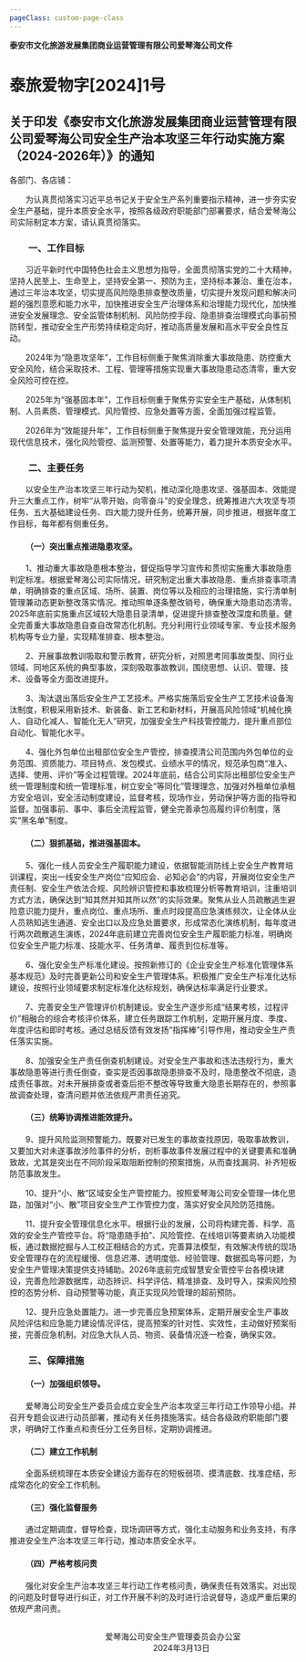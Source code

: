```yaml
---
pageClass: custom-page-class
---
```

**泰安市文化旅游发展集团商业运营管理有限公司爱琴海公司文件** 
# 泰旅爱物字[2024]1号
## 关于印发《泰安市文化旅游发展集团商业运营管理有限公司爱琴海公司安全生产治本攻坚三年行动实施方案（2024-2026年）》的通知
各部门、各店铺：

&emsp;&emsp;为认真贯彻落实习近平总书记关于安全生产系列重要指示精神，进一步夯实安全生产基础，提升本质安全水平，按照各级政府职能部门部署要求，结合爱琴海公司实际制定本方案，请认真贯彻落实。
### &emsp;&emsp;一、工作目标
&emsp;&emsp;习近平新时代中国特色社会主义思想为指导，全面贯彻落实党的二十大精神，坚持人民至上、生命至上，坚持安全第一、预防为主，坚持标本兼治、重在治本，通过三年治本攻坚，切实提高风险隐患排查整改质量，切实提升发现问题和解决问题的强烈意愿和能力水平，加快推进安全生产治理体系和治理能力现代化，加快推进安全发展理念、安全监管体制机制、风险防控手段、隐患排查治理模式向事前预防转型，推动安全生产形势持续稳定向好，推动高质量发展和高水平安全良性互动。

&emsp;&emsp;2024年为“隐患攻坚年”，工作目标侧重于聚焦消除重大事故隐患、防控重大安全风险，结合采取技术、工程、管理等措施实现重大事故隐患动态清零，重大安全风险可控在控。

&emsp;&emsp;2025年为“强基固本年”，工作目标侧重于聚焦夯实安全生产基础，从体制机制、人员素质、管理模式、风险管控、应急处置等方面，全面加强过程监管。

&emsp;&emsp;2026年为“效能提升年”，工作目标侧重于聚焦提升安全管理效能，充分运用现代信息技术，强化风险管控、监测预警、处置等能力，着力提升本质安全水平。
### &emsp;&emsp;二、主要任务
&emsp;&emsp;以安全生产治本攻坚三年行动为契机，推动深化隐患攻坚、强基固本、效能提升三大重点工作，树牢“从零开始，向零奋斗”的安全理念，统筹推进六大攻坚专项任务、五大基础建设任务、四大能力提升任务，统筹开展，同步推进，根据年度工作目标，每年都有侧重任务。

#### &emsp;&emsp;（一）突出重点推进隐患攻坚。 
&emsp;&emsp;1、推动重大事故隐患根本整治，督促指导学习宣传和贯彻实施重大事故隐患判定标准。根据爱琴海公司实际情况，研究制定出重大事故隐患、重点排查事项清单，明确排查的重点区域、场所、装置、岗位等以及相应的治理措施，实行清单制管理兼动态更新整改落实情况。推动照单逐条整改销号，确保重大隐患动态清零。2025年底前实施重点区域较大隐患目录清单，促进提升排查整改深度和质量。健全完善重大事故隐患自查自改常态化机制。充分利用行业领域专家、专业技术服务机构等专业力量，实现精准排查、根本整治。

&emsp;&emsp;2、开展事故教训吸取和警示教育，研究分析，对照思考同事故类型、同行业领域、同地区系统的典型事故，深刻吸取事故教训，围绕思想、认识、管理、技术、设备等全方面改进提升。

&emsp;&emsp;3、淘汰退出落后安全生产工艺技术。严格实施落后安全生产工艺技术设备淘汰制度，积极采用新技术、新装备、新工艺和新材料，开展高风险领域“机械化换人、自动化减人、智能化无人”研究，加强安全生产科技管控能力，提升重点部位自动化、智能化水平。

&emsp;&emsp;4、强化外包单位出租部位安全生产管控，排查摸清公司范围内外包单位的业务范围、资质能力、项目特点、发包模式、业绩水平的情况，规范承包商“准入、选择、使用、评价”等全过程管理。2024年底前，结合公司实际出租部位安全生产统一管理制度和统一管理标准，树立安全“等同化”管理理念，加强对外租单位承租方安全培训，安全活动制度建设，监督考核，现场作业，劳动保护等方面的指导和监督。加强事前、事中、事后全流程监管，健全完善承包高履约评价制度，落实“黑名单”制度。
#### &emsp;&emsp;（二）狠抓基础，推进强基固本。
&emsp;&emsp;5、强化一线人员安全生产履职能力建设，依据智能消防线上安全生产教育培训课程，突出一线安全生产岗位“应知应会、必知必会”的内容，开展岗位安全生产责任制、安全生产依法合规、风险辨识管控和事故梳理分析等教育培训，注重培训方式方法，确保达到“知其然并知其所以然”的实际效果。聚焦从业人员疏散逃生避险意识能力提升，重点岗位、重点场所、重点时段提高应急演练频次，让全体从业人员熟知逃生通道、安全出口以及应急处置要求，形成常态化演练机制，每年度进行两次疏散逃生演练，2024年底前建立完善岗位安全生产履职能力标准，明确岗位安全生产能力标准、技能水平、任务清单、履责到位标准等。

&emsp;&emsp;6、强化安全生产标准化建设。按照新修订的《企业安全生产标准化管理体系基本规范》及时完善更新公司和安全生产管理体系。积极推广安全生产标准化达标建设，按照行业领域要求制定标准化达标规划，确保达标率满足行业要求。

&emsp;&emsp;7、完善安全生产管理评价机制建设。安全生产逐步形成“结果考核，过程评价”相融合的综合考核评价体系，建立任务跟踪工作机制，定期开展月度、季度、年度评估和即时考核。通过总结反馈有效发扬“指挥棒”引导作用，推动安全生产责任落实实施。

&emsp;&emsp;8、加强安全生产责任倒查机制建设。对安全生产事故和违法违规行为，重大事故隐患等进行责任倒查，查实是否因事故隐患排查不及时，隐患整改不彻底，造成责任事故。对未开展排查或者查后拒不整改等导致重大隐患长期存在的，参照事故调查处理，查清问题并依法依规严肃责任追究。
#### &emsp;&emsp;（三）统筹协调推进能效提升。
&emsp;&emsp;9、提升风险监测预警能力。既要对已发生的事故查找原因，吸取事故教训，又要加大对未遂事故涉险事件的分析，剖析事故事件发展过程中的关键要素和准确致故，尤其是突出在不同阶段采取阻断控制的预案措施，从而查找漏洞、补齐短板防范事故发生。

&emsp;&emsp;10、提升“小、散”区域安全生产管控能力。按照爱琴海公司安全管理一体化思路，加强对“小、散”项目安全生产工作管控力度，落实好安全风险防范措施。

&emsp;&emsp;11、提升安全管理信息化水平。根据行业的发展，公司将构建完善、科学、高效的安全生产管控平台。将“隐患随手拍”、风险管控、在线培训等要素纳入功能模板，通过数据挖掘与人工校正相结合的方式，完善算法模型，有效解决传统的现场安全管理存在的流程缓慢、信息迟滞、透明度低、经验管理、数据孤岛等问题，为安全生产管理决策提供支持辅助。2026年底前完成智慧安全管控平台各模块建设，完善危险源数据库，动态辨识、科学评估、精准排查、及时导入，探索风险预控的态势分析、自动预警等功能，真正实现风险管理的超前预防。

&emsp;&emsp;12、提升应急处置能力。进一步完善应急预案体系，定期开展安全生产事故风险评估和应急能力建设情况评估，提高预案的针对性、实效性，主动做好预案衔接，完善应急机制。对应急大队人员、物资、装备情况逐一检查，确保实效。

### &emsp;&emsp;三、保障措施
#### &emsp;&emsp;（一）加强组织领导。
&emsp;&emsp;爱琴海公司安全生产委员会成立安全生产治本攻坚三年行动工作领导小组。并召开专题会议进行动员部署，推动有关任务措施落实。结合各级政府职能部门要求，明确好工作重点和责任分工任务目标，定期协调推进。
#### &emsp;&emsp;（二）建立工作机制
&emsp;&emsp;全面系统梳理在本质安全建设方面存在的短板弱项、摸清底数、找准症结，形成常态化的安全工作机制。
#### &emsp;&emsp;（三）强化监督服务
&emsp;&emsp;通过定期调度，督导检查，现场调研等方式，强化主动服务和业务支持，有序推进安全生产治本攻坚三年行动，推动本质安全水平。
#### &emsp;&emsp;（四）严格考核问责
&emsp;&emsp;强化对安全生产治本攻坚三年行动工作考核问责，确保责任有效落实。对出现的问题及时督导进行纠正，对工作开展不利的及时进行洽说督导，造成严重后果的依规严肃问责。
##
&emsp;&emsp;&emsp;&emsp;&emsp;&emsp;&emsp;&emsp;&emsp;&emsp;&emsp;&emsp;爱琴海公司安全生产管理委员会办公室  
&emsp;&emsp;&emsp;&emsp;&emsp;&emsp;&emsp;&emsp;&emsp;&emsp;&emsp;&emsp;&emsp;&emsp;&emsp;&emsp;&emsp;&emsp;2024年3月13日

